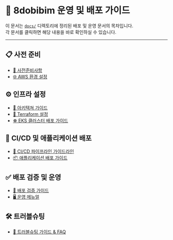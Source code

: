# 📘 8dobibim 운영 및 배포 가이드

이 문서는 [`docs/`](https://github.com/8dobibim/8dobibim_back/tree/main/docs) 디렉토리에 정리된 배포 및 운영 문서의 목차입니다.  
각 문서를 클릭하면 해당 내용을 바로 확인하실 수 있습니다.

---

## 📋 사전 준비

- [🧾 사전준비사항](https://github.com/8dobibim/8dobibim_back/blob/main/docs/사전준비사항.md)
- [🌐 AWS 환경 설정](https://github.com/8dobibim/8dobibim_back/blob/main/docs/AWS%20환경%20설정.md)

## ⚙️ 인프라 설정
- [🧾 아키텍쳐 가이드](https://github.com/8dobibim/combined/blob/main/8dobibim_back/docs/%EC%95%84%ED%82%A4%ED%85%8D%EC%B3%90_%EA%B0%80%EC%9D%B4%EB%93%9C.md)
- [📐 Terraform 설정](https://github.com/8dobibim/8dobibim_back/blob/main/docs/Terraform%20설정.md)
- [☸️ EKS 클러스터 배포 가이드](https://github.com/8dobibim/combined/blob/main/8dobibim_back/docs/EKS%20%ED%81%B4%EB%9F%AC%EC%8A%A4%ED%84%B0%20%EB%B0%B0%ED%8F%AC%20%EA%B0%80%EC%9D%B4%EB%93%9C.md)

## 🔁 CI/CD 및 애플리케이션 배포

- [🚀 CI/CD 파이프라인 가이드라인](https://github.com/8dobibim/8dobibim_back/blob/main/docs/CI_CD%20파이프라인%20가이드라인.md)
- [📦 애플리케이션 배포 가이드](https://github.com/8dobibim/combined/blob/main/8dobibim_back/docs/%EC%95%A0%ED%94%8C%EB%A6%AC%EC%BC%80%EC%9D%B4%EC%85%98%20%EB%B0%B0%ED%8F%AC%20%EA%B0%80%EC%9D%B4%EB%93%9C.md)

## ✅ 배포 검증 및 운영

- [🧪 배포 검증 가이드](https://github.com/8dobibim/8dobibim_back/blob/main/docs/배포%20검증%20가이드.md)
- [🖥️ 운영 메뉴얼](https://github.com/8dobibim/8dobibim_back/blob/main/docs/운영%20메뉴얼.md)

## 🛠️ 트러블슈팅

- [🧯 트러블슈팅 가이드 & FAQ](https://github.com/8dobibim/8dobibim_back/blob/main/docs/트러블슈팅%20가이드%20%26%20FAQ.md)
